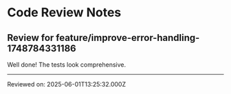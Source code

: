 # Code Review Notes

## Review for feature/improve-error-handling-1748784331186

Well done! The tests look comprehensive.

---
Reviewed on: 2025-06-01T13:25:32.000Z